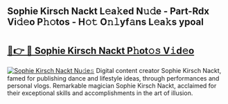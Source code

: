 ## Sophie Kirsch Nackt L𝚎a𝚔ed N𝚞𝚍e - Part-Rdx Vi𝚍𝚎o P𝚑𝚘tos - H𝚘𝚝 O𝚗𝚕yf𝚊ns L𝚎a𝚔s ypoal

# <h2><a href="http://kf54uy4.oniu.top/?m=Sophie+Kirsch+Nackt">🔗👉 🔴 Sophie Kirsch Nackt P𝚑ot𝚘𝚜 V𝚒d𝚎o</a></h2>

[![Sophie Kirsch Nackt Nu𝚍e𝚜](https://i.imgur.com/0qMVB7G.gif)](http://kf54uy4.oniu.top/?m=Sophie+Kirsch+Nackt)
Digital content creator Sophie Kirsch Nackt, famed for publishing dance and lifestyle ideas, through performances and personal vlogs. Remarkable magician Sophie Kirsch Nackt, acclaimed for their exceptional skills and accomplishments in the art of illusion.  
